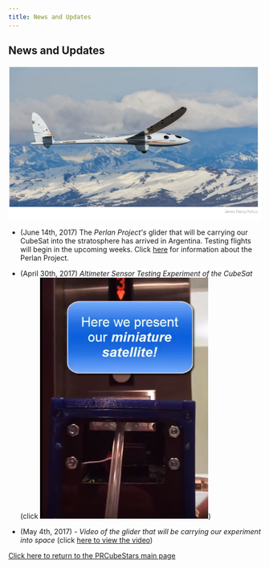 ```yaml
---
title: News and Updates
---
```


## News and Updates

![Perlan Project's Glider](https://github.com/friveramariani/PRCubeStars/blob/master/Images/Perlan-Project-Glider.png)
- (June 14th, 2017) The *Perlan Project's* glider that will be carrying our CubeSat into the stratosphere has arrived in Argentina. Testing flights will begin in the upcoming weeks. Click [here]() for information about the Perlan Project. 

- (April 30th, 2017) *Altimeter Sensor Testing Experiment of the CubeSat* (click [![here to view the video of the experiment](https://github.com/friveramariani/PRCubeStars/blob/master/Images/PRCubeStars-Altimeter-Testing.png)](https://www.youtube.com/watch?v=0UYQ0fL8KiQ)) 

- (May 4th, 2017) - *Video of the glider that will be carrying our experiment into space* (click [here to view the video](https://www.facebook.com/Teachersinspace/videos/1532713416779187/))

[Click here to return to the PRCubeStars main page](https://friveramariani.github.io/PRCubeStars/)